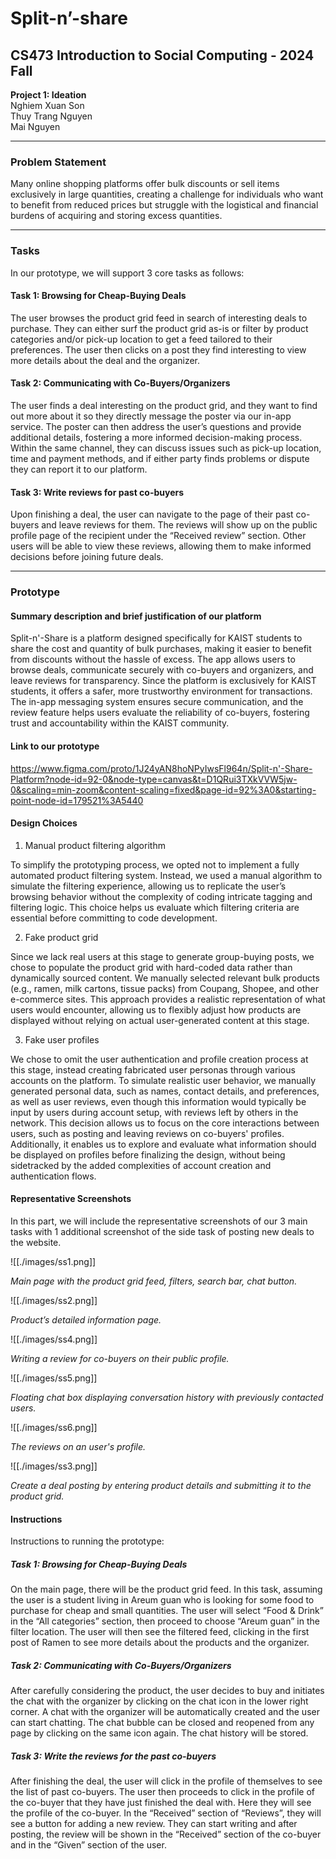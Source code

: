 # Split-n’-share
## CS473 Introduction to Social Computing - 2024 Fall  
**Project 1: Ideation**  
Nghiem Xuan Son  
Thuy Trang Nguyen  
Mai Nguyen  

---

### Problem Statement  
Many online shopping platforms offer bulk discounts or sell items exclusively in large quantities, creating a challenge for individuals who want to benefit from reduced prices but struggle with the logistical and financial burdens of acquiring and storing excess quantities.

---

### Tasks

In our prototype, we will support 3 core tasks as follows:

#### Task 1: Browsing for Cheap-Buying Deals

The user browses the product grid feed in search of interesting deals to purchase. They can either surf the product grid as-is or filter by product categories and/or pick-up location to get a feed tailored to their preferences. The user then clicks on a post they find interesting to view more details about the deal and the organizer. 

#### Task 2: Communicating with Co-Buyers/Organizers

The user finds a deal interesting on the product grid, and they want to find out more about it so they directly message the poster via our in-app service. The poster can then address the user’s questions and provide additional details, fostering a more informed decision-making process. Within the same channel, they can discuss issues such as pick-up location, time and payment methods, and if either party finds problems or dispute they can report it to our platform.

#### Task 3: Write reviews for past co-buyers

Upon finishing a deal, the user can navigate to the page of their past co-buyers and leave reviews for them. The reviews will show up on the public profile page of the recipient under the “Received review” section. Other users will be able to view these reviews, allowing them to make informed decisions before joining future deals.

---

### Prototype

#### Summary description and brief justification of our platform

Split-n'-Share is a platform designed specifically for KAIST students to share the cost and quantity of bulk purchases, making it easier to benefit from discounts without the hassle of excess. The app allows users to browse deals, communicate securely with co-buyers and organizers, and leave reviews for transparency. Since the platform is exclusively for KAIST students, it offers a safer, more trustworthy environment for transactions. The in-app messaging system ensures secure communication, and the review feature helps users evaluate the reliability of co-buyers, fostering trust and accountability within the KAIST community.

#### Link to our prototype

https://www.figma.com/proto/1J24yAN8hoNPyIwsFl964n/Split-n'-Share-Platform?node-id=92-0&node-type=canvas&t=D1QRui3TXkVVW5jw-0&scaling=min-zoom&content-scaling=fixed&page-id=92%3A0&starting-point-node-id=179521%3A5440

#### Design Choices

1. Manual product filtering algorithm

To simplify the prototyping process, we opted not to implement a fully automated product filtering system. Instead, we used a manual algorithm to simulate the filtering experience, allowing us to replicate the user’s browsing behavior without the complexity of coding intricate tagging and filtering logic. This choice helps us evaluate which filtering criteria are essential before committing to code development.

2. Fake product grid

Since we lack real users at this stage to generate group-buying posts, we chose to populate the product grid with hard-coded data rather than dynamically sourced content. We manually selected relevant bulk products (e.g., ramen, milk cartons, tissue packs) from Coupang, Shopee, and other e-commerce sites. This approach provides a realistic representation of what users would encounter, allowing us to flexibly adjust how products are displayed without relying on actual user-generated content at this stage.

3. Fake user profiles

We chose to omit the user authentication and profile creation process at this stage, instead creating fabricated user personas through various accounts on the platform. To simulate realistic user behavior, we manually generated personal data, such as names, contact details, and preferences, as well as user reviews, even though this information would typically be input by users during account setup, with reviews left by others in the network. This decision allows us to focus on the core interactions between users, such as posting and leaving reviews on co-buyers' profiles. Additionally, it enables us to explore and evaluate what information should be displayed on profiles before finalizing the design, without being sidetracked by the added complexities of account creation and authentication flows.

#### Representative Screenshots

In this part, we will include the representative screenshots of our 3 main tasks with 1 additional screenshot of the side task of posting new deals to the website.

![[./images/ss1.png]]

*Main page with the product grid feed, filters, search bar, chat button.*

![[./images/ss2.png]]

*Product’s detailed information page.*

![[./images/ss4.png]]

*Writing a review for co-buyers on their public profile.*

![[./images/ss5.png]]

*Floating chat box displaying conversation history with previously contacted users.*

![[./images/ss6.png]]

*The reviews on an user's profile.*

![[./images/ss3.png]]

*Create a deal posting by entering product details and submitting it to the product grid.*

#### Instructions

Instructions to running the prototype:

##### Task 1: Browsing for Cheap-Buying Deals

On the main page, there will be the product grid feed. In this task, assuming the user is a student living in Areum guan who is looking for some food to purchase for cheap and small quantities. The user will select “Food & Drink” in the “All categories” section, then proceed to choose “Areum guan” in the filter location. The user will then see the filtered feed, clicking in the first post of Ramen to see more details about the products and the organizer. 

##### Task 2: Communicating with Co-Buyers/Organizers

After carefully considering the product, the user decides to buy and initiates the chat with the organizer by clicking on the chat icon in the lower right corner. A chat with the organizer will be automatically created and the user can start chatting. The chat bubble can be closed and reopened from any page by clicking on the same icon again. The chat history will be stored. 

##### Task 3: Write the reviews for the past co-buyers

After finishing the deal, the user will click in the profile of themselves to see the list of past co-buyers. The user then proceeds to click in the profile of the co-buyer that they have just finished the deal with. Here they will see the profile of the co-buyer. In the “Received” section of “Reviews”, they will see a button for adding a new review. They can start writing and after posting, the review will be shown in the “Received” section of the co-buyer and in the “Given” section of the user. 
